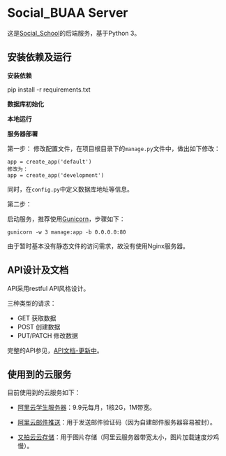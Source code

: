 Social_BUAA Server
========

这是[Social_School](https://github.com/fondoger/Social_School)的后端服务，基于Python 3。


安装依赖及运行
-------

**安装依赖**

pip install -r requirements.txt


**数据库初始化**


**本地运行**



**服务器部署**


第一步：
修改配置文件，在项目根目录下的`manage.py`文件中，做出如下修改：
```
app = create_app('default')
修改为：
app = create_app('development')

```

同时，在`config.py`中定义数据库地址等信息。

第二步：

启动服务，推荐使用[Gunicorn](http://gunicorn.org/)，步骤如下：

```
gunicorn -w 3 manage:app -b 0.0.0.0:80
```

由于暂时基本没有静态文件的访问需求，故没有使用Nginx服务器。

API设计及文档
-------

API采用restful API风格设计。

三种类型的请求：

* GET 获取数据
* POST 创建数据
* PUT/PATCH 修改数据

完整的API参见，[API文档-更新中](https://documenter.getpostman.com/view/2780787/RWMBQAJU#1cbc7b44-0da7-74c2-635e-0efd45567f90)。


使用到的云服务
-------

目前使用到的云服务如下：

* [阿里云学生服务器](https://promotion.aliyun.com/ntms/campus2017.html)：9.9元每月，1核2G，1M带宽。

* [阿里云邮件推送](https://www.aliyun.com/)：用于发送邮件验证码（因为自建邮件服务器容易被封）。

* [又拍云云存储](https://www.upyun.com/)：用于图片存储（阿里云服务器带宽太小，图片加载速度炒鸡慢）。




